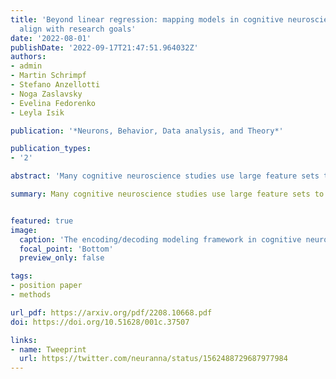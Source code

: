 ```yaml
---
title: 'Beyond linear regression: mapping models in cognitive neuroscience should
  align with research goals'
date: '2022-08-01'
publishDate: '2022-09-17T21:47:51.964032Z'
authors:
- admin
- Martin Schrimpf
- Stefano Anzellotti
- Noga Zaslavsky
- Evelina Fedorenko
- Leyla Isik

publication: '*Neurons, Behavior, Data analysis, and Theory*'

publication_types:
- '2'

abstract: 'Many cognitive neuroscience studies use large feature sets to predict and interpret brain activity patterns. Feature sets take many forms, from human stimulus annotations to representations in deep neural networks. Of crucial importance in all these studies is the mapping model, which defines the space of possible relationships between features and neural data. Until recently, most encoding and decoding studies have used linear mapping models. Increasing availability of large datasets and computing resources has recently allowed some researchers to employ more flexible nonlinear mapping models instead; however, the question of whether nonlinear mapping models can yield meaningful scientific insights remains debated. Here, we discuss the choice of a mapping model in the context of three overarching desiderata: predictive accuracy, interpretability, and biological plausibility. We show that, contrary to popular intuition, these desiderata do not map cleanly onto the linear/nonlinear divide; instead, each desideratum can refer to multiple research goals, each of which imposes its own constraints on the mapping model. Moreover, we argue that, instead of categorically treating the mapping models as linear or nonlinear, we should instead aim to estimate the complexity of these models. We show that, in many cases, complexity provides a more accurate reflection of restrictions imposed by various research goals. Finally, we outline several complexity metrics that can be used to effectively evaluate mapping models.'

summary: Many cognitive neuroscience studies use large feature sets to predict and interpret brain activity patterns. Of crucial importance in all these studies is the mapping model, which defines the space of possible relationships between features and neural data. Until recently, most encoding and decoding studies have used linear mapping models. Increasing availability of large datasets and computing resources has recently allowed some researchers to employ more flexible nonlinear mapping models instead; however, the extent to which nonlinear mapping models can yield meaningful scientific insights remains debated.


featured: true
image:
  caption: 'The encoding/decoding modeling framework in cognitive neuroscience.'
  focal_point: 'Bottom'
  preview_only: false

tags:
- position paper
- methods

url_pdf: https://arxiv.org/pdf/2208.10668.pdf
doi: https://doi.org/10.51628/001c.37507

links:
- name: Tweeprint
  url: https://twitter.com/neuranna/status/1562488729687977984
---
```

